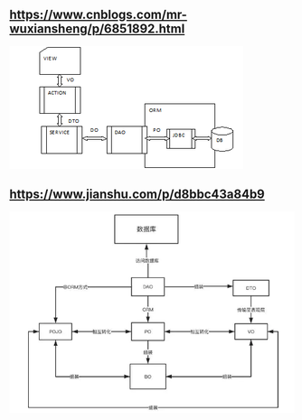 

## https://www.cnblogs.com/mr-wuxiansheng/p/6851892.html

![img](.对象概念及其作用.assets/1036837-20170514110440879-646302367.png)

## https://www.jianshu.com/p/d8bbc43a84b9

![img](.对象概念及其作用.assets/webp)